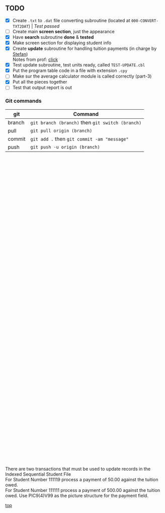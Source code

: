 ## TODO <a id="todo"></a>

- [x] Create `.txt` to `.dat` file converting subroutine (located at `000-CONVERT-TXT2DAT`) | _Test passed_
- [ ] Create main **screen section**, just the appearance
- [x] Have **search** subroutine **done** & **tested**
- [x] Make screen section for displaying student info
- [x] Create **update** subroutine for handling tuition payments (in charge by [Stefan]())  
        Notes from prof: [click](#click)
- [x] Test update subroutine, test units ready, called `TEST-UPDATE.cbl`
- [x] Put the program table code in a file with extension `.cpy`
- [ ] Make sur the average calculator module is called correctly (part-3)
- [x] Put all the pieces together
- [ ] Test that output report is out 

### Git commands

git|Command
-|-
branch|`git branch (branch)` then `git switch (branch)`
pull|`git pull origin (branch)`
commit|`git add .` then `git commit -am "message"`
push|`git push -u origin (branch)`

<br></br><br></br><br></br><br></br><br></br><br></br><br></br><br></br><br></br></br><br></br><br></br><br></br><br></br><br></br><br></br><br></br><br></br><br></br><br></br><br></br><br></br><br></br><br></br><br></br><br></br><br></br><br></br><br></br>

<a id="click"></a>
There are two transactions that must be used to update records in the Indexed Sequential Student File   
        For Student Number 111119 process a payment of  50.00 against the tuition owed.    
        For Student Number 111111 process a payment of 500.00 against the tuition owed.
        Use PIC9(4)V99 as the picture structure for the payment field.

[top](#todo)
